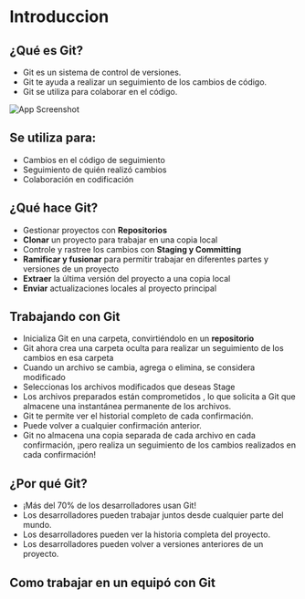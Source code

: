 # Introduccion

## ¿Qué es Git?
- Git es un sistema de control de versiones.
- Git te ayuda a realizar un seguimiento de los cambios de código.
- Git se utiliza para colaborar en el código.

![App Screenshot](https://mktwebsitedigital.com/wp-content/uploads/2023/08/como-trabajar-con-git.jpg)


## Se utiliza para:

- Cambios en el código de seguimiento
- Seguimiento de quién realizó cambios
- Colaboración en codificación

## ¿Qué hace Git?

- Gestionar proyectos con **Repositorios**
- **Clonar** un proyecto para trabajar en una copia local
- Controle y rastree los cambios con **Staging y Committing**
- **Ramificar y fusionar** para permitir trabajar en diferentes partes y versiones de un proyecto
- **Extraer** la última versión del proyecto a una copia local
- **Enviar** actualizaciones locales al proyecto principal

## Trabajando con Git
- Inicializa Git en una carpeta, convirtiéndolo en un **repositorio**
- Git ahora crea una carpeta oculta para realizar un seguimiento de los cambios en esa carpeta
- Cuando un archivo se cambia, agrega o elimina, se considera modificado
- Seleccionas los archivos modificados que deseas Stage
- Los archivos preparados están comprometidos , lo que solicita a Git que almacene una instantánea permanente de los archivos.
- Git te permite ver el historial completo de cada confirmación.
- Puede volver a cualquier confirmación anterior.
- Git no almacena una copia separada de cada archivo en cada confirmación, ¡pero realiza un seguimiento de los cambios realizados en cada confirmación!

## ¿Por qué Git?
- ¡Más del 70% de los desarrolladores usan Git!
- Los desarrolladores pueden trabajar juntos desde cualquier parte del mundo.
- Los desarrolladores pueden ver la historia completa del proyecto.
- Los desarrolladores pueden volver a versiones anteriores de un proyecto.


## Como trabajar en un equipó con Git
